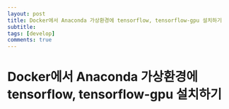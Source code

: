 ```yaml
---
layout: post
title: Docker에서 Anaconda 가상환경에 tensorflow, tensorflow-gpu 설치하기
subtitle: 
tags: [develop]
comments: true
---
```


# Docker에서 Anaconda 가상환경에 tensorflow, tensorflow-gpu 설치하기 